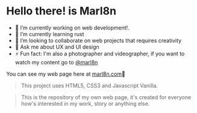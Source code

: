 # Hello there! is Marl8n

- 🔭 I’m currently working on web development!.
- 🌱 I’m currently learning rust
- 👯 I’m looking to collaborate on web projects that requires creativity
- 💬 Ask me about UX and UI design
- ⚡ Fun fact: I'm also a photographer and videographer, if you want to watch my content go to [@marl8n](https://instagram.com/marl8n_/)

You can see my web page here at [marl8n.com](http://marl8n.com "marl8n.com")👋

> This project uses HTML5, CSS3 and Javascript Vanilla.

> This is the repository of my own web page, it's created for everyone how's interested in my work, story or anything else.
